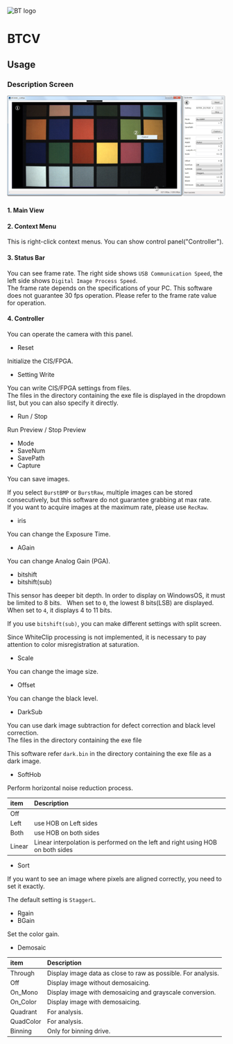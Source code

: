 ![BT logo](http://brookmantech.com/img/logo.png "logo")
# BTCV

## Usage

### Description Screen

![01](01.jpg "01")

#### 1. Main View

#### 2. Context Menu

This is right-click context menus. You can show control panel("Controller").

#### 3. Status Bar

You can see frame rate. The right side shows ``` USB Communication Speed ```, the left side shows ``` Digital Image Process Speed ```.  
The frame rate depends on the specifications of your PC. This software does not guarantee 30 fps operation. Please refer to the frame rate value for operation. 

#### 4. Controller

You can operate the camera with this panel.

- Reset

Initialize the CIS/FPGA.

- Setting Write

You can write CIS/FPGA settings from files.  
The files in the directory containing the exe file is displayed in the dropdown list, but you can also specify it directly.

- Run / Stop

Run Preview / Stop Preview

- Mode  
- SaveNum  
- SavePath  
- Capture

You can save images.

If you select ```BurstBMP``` or ```BurstRaw```, multiple images can be stored consecutively, but this software do not guarantee 	grabbing at max rate.  
If you want to acquire images at the maximum rate, please use ```RecRaw```.

- iris

You can change the Exposure Time.

- AGain

You can change Analog Gain (PGA).

- bitshift
- bitshift(sub)

This sensor has deeper bit depth. In order to display on WindowsOS, it must be limited to 8 bits.  
When set to ``` 0 ```, the lowest 8 bits(LSB) are displayed.  
When set to ``` 4 ```, it displays 4 to 11 bits.

If you use ``` bitshift(sub) ```, you can make different settings with split screen.

Since WhiteClip processing is not implemented, it is necessary to pay attention to color misregistration at saturation.

- Scale

You can change the image size.

- Offset

You can change the black level.

- DarkSub

You can use dark image subtraction for defect correction and black level correction.  
The files in the directory containing the exe file

This software refer ```dark.bin``` in the directory containing the exe file as a dark image.

- SoftHob

Perform horizontal noise reduction process.

| item | Description |
| :--- | :--- |
| Off | |
| Left | use HOB on Left sides |
| Both | use HOB on both sides |
| Linear | Linear interpolation is performed on the left and right using HOB on both sides  | 

- Sort

If you want to see an image where pixels are aligned correctly, you need to set it exactly.

The default setting is ```StaggerL```.

- Rgain
- BGain

Set the color gain.

- Demosaic

| item | Description |
| :--- | :--- |
| Through | Display image data as close to raw as possible. For analysis. |
| Off | Display image without demosaicing. |
| On_Mono | Display image with demosaicing and grayscale conversion. |
| On_Color | Display image with demosaicing. |
| Quadrant | For analysis. | 
| QuadColor | For analysis. | 
| Binning | Only for binning drive. |
